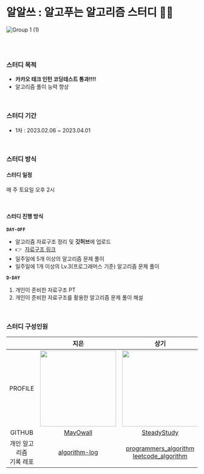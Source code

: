 # 알알쓰 : 알고푸는 알고리즘 스터디 🐣💛

![Group 1 (1)](https://user-images.githubusercontent.com/97934878/217137252-5cd915d3-359d-4c80-957f-4dc81540e717.png)

<br>
<br>

### 스터디 목적
- **카카오 테크 인턴 코딩테스트 통과!!!!**
- 알고리즘 풀이 능력 향상

<br>

### 스터디 기간
- 1차 : 2023.02.06 ~ 2023.04.01

<br>

### 스터디 방식

#### **스터디 일정**

매 주 토요일 오후 2시

<br>

#### **스터디 진행 방식**

**`DAY-OFF`**

- 알고리즘 자료구조 정리 및 **깃허브**에 업로드
- 👉  [자료구조 링크](https://gyoogle.dev/blog/)
- 일주일에 5개 이상의 알고리즘 문제 풀이
- 일주일에 1개 이상의 Lv.3(프로그래머스 기준) 알고리즘 문제 풀이

**`D-DAY`**

1. 개인이 준비한 자료구조 PT
2. 개인이 준비한 자료구조를 활용한 알고리즘 문제 풀이 해설

<br>

### 스터디 구성인원

| |지은|상기|
|:------:|:---:|:---:|
|PROFILE|<img src="https://avatars.githubusercontent.com/u/97934878?v=4" width=200 />|<img src="https://avatars.githubusercontent.com/u/76620786?v=4" width=200 />|
|GITHUB|[MayOwall](https://github.com/MayOwall)|[SteadyStudy](https://github.com/Steadystudy)|
|개인 알고리즘<br>기록 레포|[algorithm-log](https://github.com/MayOwall/algorithm-log)|[programmers_algorithm](https://github.com/Steadystudy/programmers_algorithm)<br>[leetcode_algorithm](https://github.com/Steadystudy/leetcode_algorithm)|

<br>
<br>
